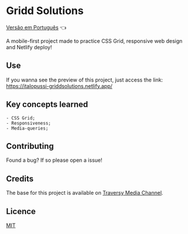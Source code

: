 # Gridd Solutions

<a href="https://github.com/ItaloPussi/WebProjects/tree/master/griddSolutions/readme.pt.md">Versão em Português</a> 👈

A mobile-first project made to practice CSS Grid, responsive web design and Netlify deploy!

## Use
If you wanna see the preview of this project, just access the link:
<a href="https://italopussi-griddsolutions.netlify.app/" target="_blank"> https://italopussi-griddsolutions.netlify.app/</a>

## Key concepts learned
	- CSS Grid;
    - Responsiveness;
    - Media-queries;

## Contributing
Found a bug? If so please open a issue!

## Credits
The base for this project is available on <a href="https://www.youtube.com/watch?v=M3qBpPw77qo" target="_blank">Traversy Media Channel</a>.

## Licence
[MIT](https://choosealicense.com/licenses/mit/)
